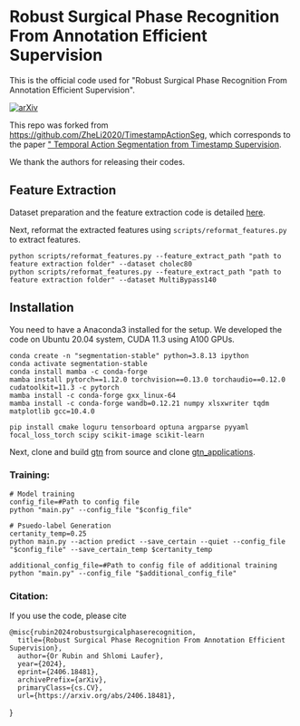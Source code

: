 # Robust Surgical Phase Recognition From Annotation Efficient Supervision
This is the official code used for "Robust Surgical Phase Recognition From Annotation Efficient Supervision".

[![arXiv](https://img.shields.io/badge/arxiv-2207.00449-red)](https://arxiv.org/abs/2406.18481)

This repo was forked from https://github.com/ZheLi2020/TimestampActionSeg, which corresponds to the paper
[" Temporal Action Segmentation from Timestamp Supervision](https://arxiv.org/abs/2103.06669).

We thank the authors for releasing their codes. 


## Feature Extraction

Dataset preparation and the feature extraction code is detailed [here](https://github.com/or7r/SelfSupSurg-Based-Feature-Extraction).  


Next, reformat the extracted features using `scripts/reformat_features.py` to extract features.

```
python scripts/reformat_features.py --feature_extract_path "path to feature extraction folder" --dataset cholec80
python scripts/reformat_features.py --feature_extract_path "path to feature extraction folder" --dataset MultiBypass140
```

## Installation

You need to have a Anaconda3 installed for the setup. We developed the code on Ubuntu 20.04 system, CUDA 11.3 using A100 GPUs.



```
conda create -n "segmentation-stable" python=3.8.13 ipython
conda activate segmentation-stable
conda install mamba -c conda-forge
mamba install pytorch==1.12.0 torchvision==0.13.0 torchaudio==0.12.0 cudatoolkit=11.3 -c pytorch
mamba install -c conda-forge gxx_linux-64
mamba install -c conda-forge wandb=0.12.21 numpy xlsxwriter tqdm matplotlib gcc=10.4.0

pip install cmake loguru tensorboard optuna argparse pyyaml focal_loss_torch scipy scikit-image scikit-learn
```

Next, clone and build [gtn](https://github.com/facebookresearch/gtn?tab=readme-ov-file#installation) from source and clone [gtn_applications](https://github.com/facebookresearch/gtn_applications.git).



### Training:

```
# Model training
config_file=#Path to config file
python "main.py" --config_file "$config_file"

# Psuedo-label Generation
certanity_temp=0.25
python main.py --action predict --save_certain --quiet --config_file "$config_file" --save_certain_temp $certanity_temp

additional_config_file=#Path to config file of additional training
python "main.py" --config_file "$additional_config_file"

```


### Citation:

If you use the code, please cite

    @misc{rubin2024robustsurgicalphaserecognition,
      title={Robust Surgical Phase Recognition From Annotation Efficient Supervision}, 
      author={Or Rubin and Shlomi Laufer},
      year={2024},
      eprint={2406.18481},
      archivePrefix={arXiv},
      primaryClass={cs.CV},
      url={https://arxiv.org/abs/2406.18481}, 
}
    
